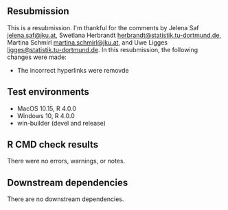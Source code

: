 ## Resubmission

This is a resubmission. I'm thankful for the comments by Jelena Saf <jelena.saf@jku.at>, Swetlana Herbrandt <herbrandt@statistik.tu-dortmund.de>, Martina Schmirl <martina.schmirl@jku.at>, and Uwe Ligges <ligges@statistik.tu-dortmund.de>. In this resubmission, the following changes were made:

- The incorrect hyperlinks were removde

## Test environments

* MacOS 10.15, R 4.0.0
* Windows 10, R 4.0.0
* win-builder (devel and release)

## R CMD check results

There were no errors, warnings, or notes.

## Downstream dependencies

There are no downstream dependencies.